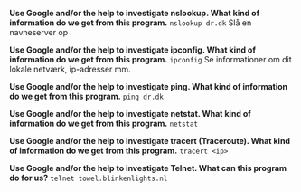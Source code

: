 **Use Google and/or the help to investigate nslookup. What kind of information do we get from this program.**
`nslookup dr.dk`
Slå en navneserver op


**Use Google and/or the help to investigate ipconfig. What kind of information do we get from this program.**
`ipconfig`
Se informationer om dit lokale netværk, ip-adresser mm.

**Use Google and/or the help to investigate ping. What kind of information do we get from this program.**
`ping dr.dk`


**Use Google and/or the help to investigate netstat. What kind of information do we get from this program.**
`netstat`

**Use Google and/or the help to investigate tracert (Traceroute). What kind of information do we get from this program.**
`tracert <ip>`

**Use Google and/or the help to investigate Telnet. What can this program do for us?**
`telnet towel.blinkenlights.nl`